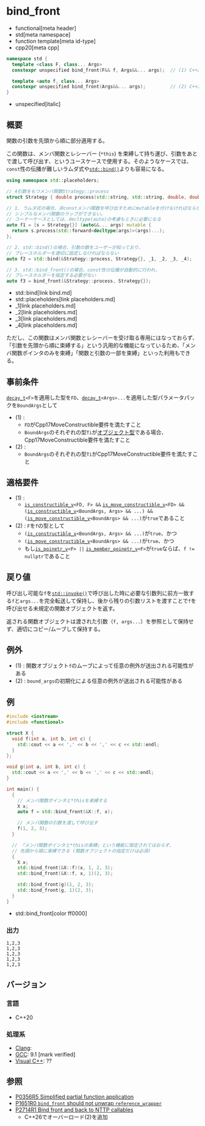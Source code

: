 # bind_front
* functional[meta header]
* std[meta namespace]
* function template[meta id-type]
* cpp20[meta cpp]

```cpp
namespace std {
  template <class F, class... Args>
  constexpr unspecified bind_front(F&& f, Args&&... args);  // (1) C++20

  template <auto f, class... Args>
  constexpr unspecified bind_front(Args&&... args);         // (2) C++26
}
```
* unspecified[italic]

## 概要
関数の引数を先頭から順に部分適用する。

この関数は、メンバ関数とレシーバー (`*this`) を束縛して持ち運び、引数をあとで渡して呼び出す、というユースケースで使用する。そのようなケースでは、`const`性の伝播が難しいラムダ式や[`std::bind()`](bind.md)よりも容易になる。

```cpp
using namespace std::placeholders;

// 4引数をもつメンバ関数Strategy::process
struct Strategy { double process(std::string, std::string, double, double); };

// 1. ラムダ式の場合、非constメンバ関数を呼び出すためにmutableを付けなければならないため、
// シンプルなメンバ関数のラップができない。
// コーナーケースとしては、decltype(auto)の考慮もときに必要になる
auto f1 = [s = Strategy{}] (auto&&... args) mutable {
  return s.process(std::forward<decltype(args)>(args)...);
};

// 2. std::bind()の場合、引数の数をユーザーが知っており、
// プレースホルダーを適切に設定しなければならない
auto f2 = std::bind(&Strategy::process, Strategy{}, _1, _2, _3, _4);

// 3. std::bind_front()の場合、const性の伝播が自動的に行われ、
// プレースホルダーを指定する必要がない
auto f3 = bind_front(&Strategy::process, Strategy{});
```
* std::bind[link bind.md]
* std::placeholders[link placeholders.md]
* _1[link placeholders.md]
* _2[link placeholders.md]
* _3[link placeholders.md]
* _4[link placeholders.md]

ただし、この関数はメンバ関数とレシーバーを受け取る専用にはなっておらず、「引数を先頭から順に束縛する」という汎用的な機能になっているため、「メンバ関数ポインタのみを束縛」「関数と引数の一部を束縛」といった利用もできる。


## 事前条件
[`decay_t`](/reference/type_traits/decay.md)`<F>`を適用した型を`FD`、[`decay_t`](/reference/type_traits/decay.md)`<Args>...`を適用した型パラメータパックを`BoundArgs`として

- (1) : 
    - `FD`がCpp17MoveConstructible要件を満たすこと
    - `BoundArgs`のそれぞれの型`Ti`が[オブジェクト型](/reference/type_traits/is_object.md)である場合、Cpp17MoveConstructible要件を満たすこと
- (2) :
    - `BoundArgs`のそれぞれの型`Ti`がCpp17MoveConstructible要件を満たすこと


## 適格要件
- (1) :
    - [`is_constructible_v`](/reference/type_traits/is_constructible.md)`<FD, F> &&` [`is_move_constructible_v`](/reference/type_traits/is_move_constructible.md)`<FD> &&` `(`[`is_constructible_v`](/reference/type_traits/is_constructible.md)`<BoundArgs, Args> && ...) &&` `(`[`is_move_constructible_v`](/reference/type_traits/is_move_constructible.md)`<BoundArgs> && ...)`が`true`であること
- (2) : `F`を`f`の型として
    - `(`[`is_constructible_v`](/reference/type_traits/is_constructible.md)`<BoundArgs, Args> && ...)`が`true`、かつ
    - `(`[`is_move_constructible_v`](/reference/type_traits/is_move_constructible.md)`<BoundArgs> && ...)`が`true`、かつ
    - もし[`is_poinetr_v`](/reference/type_traits/is_pointer.md)`<F> ||` [`is_member_poinetr_v`](/reference/type_traits/is_member_pointer.md)`<F>`が`true`ならば、`f != nullptr`であること


## 戻り値

呼び出し可能な`f`を[`std::invoke()`](invoke.md)で呼び出した時に必要な引数列に前方一致する`f`と`args...`を完全転送して保持し、後から残りの引数リストを渡すことで`f`を呼び出せる未規定の関数オブジェクトを返す。

返される関数オブジェクトは渡された引数（`f, args...`）を参照として保持せず、適切にコピー/ムーブして保持する。


## 例外
- (1) : 関数オブジェクト`f`のムーブによって任意の例外が送出される可能性がある
- (2) : `bound_args`の初期化による任意の例外が送出される可能性がある


## 例
```cpp example
#include <iostream>
#include <functional>

struct X {
  void f(int a, int b, int c) {
    std::cout << a << ',' << b << ',' << c << std::endl;
  }
};

void g(int a, int b, int c) {
  std::cout << a << ',' << b << ',' << c << std::endl;
}

int main() {
  {
    // メンバ関数ポインタと*thisを束縛する
    X x;
    auto f = std::bind_front(&X::f, x);

    // メンバ関数の引数を渡して呼び出す
    f(1, 2, 3);
  }

  // 「メンバ関数ポインタと*thisの束縛」という機能に限定されてはおらず、
  // 先頭から順に束縛できる (関数オブジェクトの指定だけは必須)
  {
    X x;
    std::bind_front(&X::f)(x, 1, 2, 3);
    std::bind_front(&X::f, x, 1)(2, 3);

    std::bind_front(g)(1, 2, 3);
    std::bind_front(g, 1)(2, 3);
  }
}
```
* std::bind_front[color ff0000]

### 出力
```
1,2,3
1,2,3
1,2,3
1,2,3
1,2,3
```

## バージョン
### 言語
- C++20

### 処理系
- [Clang](/implementation.md#clang):
- [GCC](/implementation.md#gcc): 9.1 [mark verified]
- [Visual C++](/implementation.md#visual_cpp): ??


## 参照
- [P0356R5 Simplified partial function application](http://www.open-std.org/jtc1/sc22/wg21/docs/papers/2018/p0356r5.html)
- [P1651R0 `bind_front` should not unwrap `reference_wrapper`](http://www.open-std.org/jtc1/sc22/wg21/docs/papers/2019/p1651r0.html)
- [P2714R1 Bind front and back to NTTP callables](https://open-std.org/jtc1/sc22/wg21/docs/papers/2023/p2714r1.html)
    - C++26でオーバーロード(2)を追加